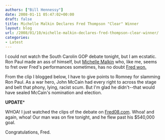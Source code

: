 ```yaml
---
authors: ["Bill Hennessy"]
date: 2008-01-11 05:47:02+00:00
draft: false
title: Michelle Malkin Declares Fred Thompson "Clear" Winner
layout: blog
url: /2008/01/10/michelle-malkin-declares-fred-thompson-clear-winner/
categories:
- Latest
---
```


I could not watch the South Carolin GOP debate tonight, but I am ecstatic.  Ron Paul  made an ass of himself, but [Michelle Malkin](https://michellemalkin.com/2008/01/10/fred-thompson-late/) who, like me, seems to fret over Fred's performances sometimes, has no doubt [Fred won.](https://michellemalkin.com/2008/01/10/the-south-carolina-gop-debate/)

From the clip I blogged below, I have to give points to Romney for slamming Ron Paul.   As a war hero, John McCain had every right to across the stage and belt that phony, lying, racist scum.  But I'm glad he didn't--that would have sealed McCain's nomination and election.

****UPDATE*****

WHOA!  I just watched the clips of the debate on [Fred08.com](https://fredfile.fred08.com/blog/2008/video-great-debate-moments/).  Whoa! and again, whoa!   Our man was on fire tonight, and he flew past his $540,000 goal.

Congratulations, Fred.
